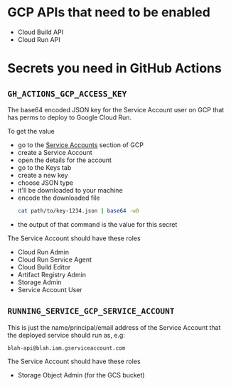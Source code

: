 # GCP APIs that need to be enabled
- Cloud Build API
- Cloud Run API

# Secrets you need in GitHub Actions

## `GH_ACTIONS_GCP_ACCESS_KEY`
The base64 encoded JSON key for the Service Account user on GCP that has perms
to deploy to Google Cloud Run.

To get the value
- go to the [Service
  Accounts](https://console.cloud.google.com/iam-admin/serviceaccounts) section
  of GCP
- create a Service Account
- open the details for the account
- go to the Keys tab
- create a new key
- choose JSON type
- it'll be downloaded to your machine
- encode the downloaded file
    ```bash
    cat path/to/key-1234.json | base64 -w0
    ```
- the output of that command is the value for this secret

The Service Account should have these roles
- Cloud Run Admin
- Cloud Run Service Agent
- Cloud Build Editor
- Artifact Registry Admin
- Storage Admin
- Service Account User

## `RUNNING_SERVICE_GCP_SERVICE_ACCOUNT`
This is just the name/principal/email address of the Service Account that the
deployed service should run as, e.g:

```
blah-api@blah.iam.gserviceaccount.com
```

The Service Account should have these roles
- Storage Object Admin (for the GCS bucket)
